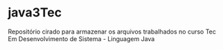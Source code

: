 # java3Tec
Repositório cirado para armazenar os arquivos trabalhados no curso Tec Em Desenvolvimento de Sistema - Linguagem Java

